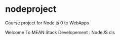 # nodeproject
Course project  for Node.js 0 to WebApps

Welcome To MEAN Stack Developement : NodeJS
cls
